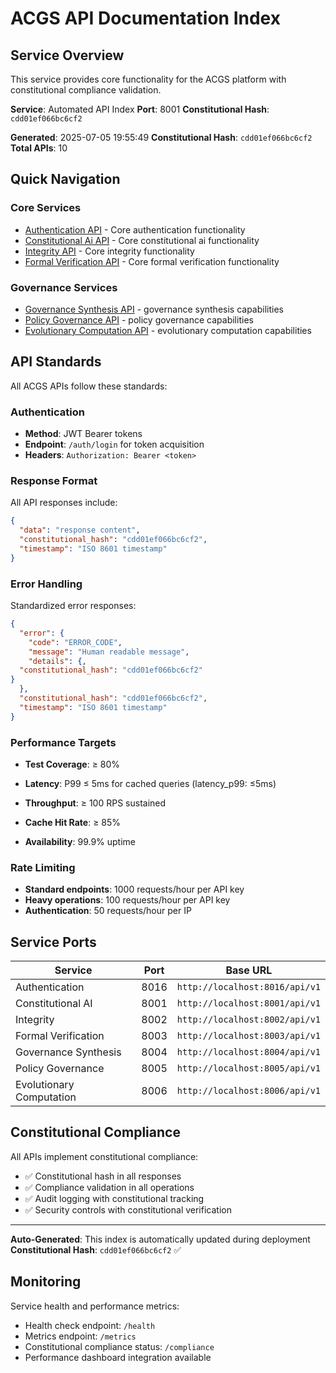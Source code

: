 # ACGS API Documentation Index

## Service Overview

This service provides core functionality for the ACGS platform with constitutional compliance validation.

**Service**: Automated API Index
**Port**: 8001
**Constitutional Hash**: `cdd01ef066bc6cf2`


<!-- Constitutional Hash: cdd01ef066bc6cf2 -->

**Generated**: 2025-07-05 19:55:49
**Constitutional Hash**: `cdd01ef066bc6cf2`
**Total APIs**: 10

## Quick Navigation

### Core Services
- [Authentication API](authentication.md) - Core authentication functionality
- [Constitutional Ai API](constitutional-ai.md) - Core constitutional ai functionality
- [Integrity API](integrity.md) - Core integrity functionality
- [Formal Verification API](formal-verification.md) - Core formal verification functionality

### Governance Services
- [Governance Synthesis API](governance_synthesis.md) - governance synthesis capabilities
- [Policy Governance API](policy-governance.md) - policy governance capabilities
- [Evolutionary Computation API](evolutionary-computation.md) - evolutionary computation capabilities


## API Standards

All ACGS APIs follow these standards:

### Authentication
- **Method**: JWT Bearer tokens
- **Endpoint**: `/auth/login` for token acquisition
- **Headers**: `Authorization: Bearer <token>`

### Response Format
All API responses include:
```json
{
  "data": "response content",
  "constitutional_hash": "cdd01ef066bc6cf2",
  "timestamp": "ISO 8601 timestamp"
}
```

### Error Handling
Standardized error responses:
```json
{
  "error": {
    "code": "ERROR_CODE",
    "message": "Human readable message",
    "details": {,
  "constitutional_hash": "cdd01ef066bc6cf2"
}
  },
  "constitutional_hash": "cdd01ef066bc6cf2",
  "timestamp": "ISO 8601 timestamp"
}
```

### Performance Targets

- **Test Coverage**: ≥ 80%

- **Latency**: P99 ≤ 5ms for cached queries (latency_p99: ≤5ms)
- **Throughput**: ≥ 100 RPS sustained
- **Cache Hit Rate**: ≥ 85%
- **Availability**: 99.9% uptime

### Rate Limiting
- **Standard endpoints**: 1000 requests/hour per API key
- **Heavy operations**: 100 requests/hour per API key
- **Authentication**: 50 requests/hour per IP

## Service Ports

| Service | Port | Base URL |
|---------|------|----------|
| Authentication | 8016 | `http://localhost:8016/api/v1` |
| Constitutional AI | 8001 | `http://localhost:8001/api/v1` |
| Integrity | 8002 | `http://localhost:8002/api/v1` |
| Formal Verification | 8003 | `http://localhost:8003/api/v1` |
| Governance Synthesis | 8004 | `http://localhost:8004/api/v1` |
| Policy Governance | 8005 | `http://localhost:8005/api/v1` |
| Evolutionary Computation | 8006 | `http://localhost:8006/api/v1` |

## Constitutional Compliance

All APIs implement constitutional compliance:
- ✅ Constitutional hash in all responses
- ✅ Compliance validation in all operations
- ✅ Audit logging with constitutional tracking
- ✅ Security controls with constitutional verification

---

**Auto-Generated**: This index is automatically updated during deployment
**Constitutional Hash**: `cdd01ef066bc6cf2` ✅

## Monitoring

Service health and performance metrics:

- Health check endpoint: `/health`
- Metrics endpoint: `/metrics`
- Constitutional compliance status: `/compliance`
- Performance dashboard integration available
